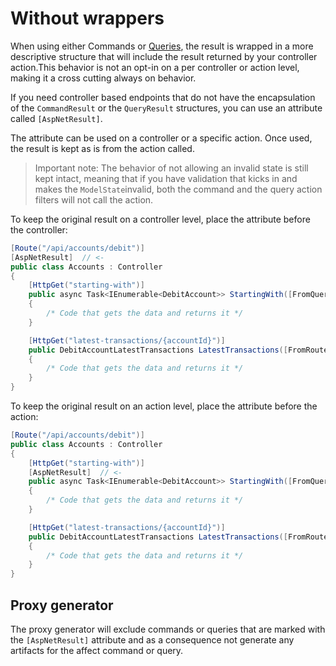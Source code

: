 # Without wrappers

When using either Commands or [Queries](./queries.md), the result is wrapped in a more descriptive
structure that will include the result returned by your controller action.This behavior is not an
opt-in on a per controller or action level, making it a cross cutting always on behavior.

If you need controller based endpoints that do not have the encapsulation of the `CommandResult` or the
`QueryResult` structures, you can use an attribute called `[AspNetResult]`.

The attribute can be used on a controller or a specific action. Once used, the result is kept as is from
the action called.

> Important note: The behavior of not allowing an invalid state is still kept intact, meaning that if you
> have validation that kicks in and makes the `ModelState`invalid, both the command and the query action
> filters will not call the action.

To keep the original result on a controller level, place the attribute before the controller:

```csharp
[Route("/api/accounts/debit")]
[AspNetResult]  // <-
public class Accounts : Controller
{
    [HttpGet("starting-with")]
    public async Task<IEnumerable<DebitAccount>> StartingWith([FromQuery] string? filter)
    {
        /* Code that gets the data and returns it */
    }

    [HttpGet("latest-transactions/{accountId}")]
    public DebitAccountLatestTransactions LatestTransactions([FromRoute] AccountId accountId)
    {
        /* Code that gets the data and returns it */
    }
}
```

To keep the original result on an action level, place the attribute before the action:

```csharp
[Route("/api/accounts/debit")]
public class Accounts : Controller
{
    [HttpGet("starting-with")]
    [AspNetResult]  // <-
    public async Task<IEnumerable<DebitAccount>> StartingWith([FromQuery] string? filter)
    {
        /* Code that gets the data and returns it */
    }

    [HttpGet("latest-transactions/{accountId}")]
    public DebitAccountLatestTransactions LatestTransactions([FromRoute] AccountId accountId)
    {
        /* Code that gets the data and returns it */
    }
}
```

## Proxy generator

The proxy generator will exclude commands or queries that are marked with the `[AspNetResult]`
attribute and as a consequence not generate any artifacts for the affect command or query.